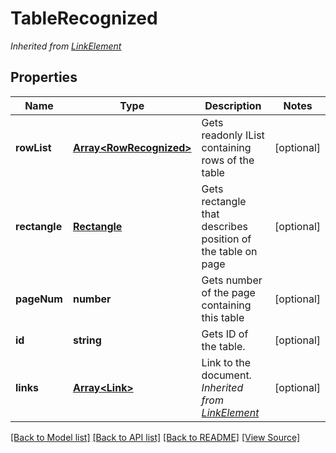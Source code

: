 ﻿# TableRecognized


*Inherited from [LinkElement](LinkElement.md)*
## Properties
Name | Type | Description | Notes
------------ | ------------- | ------------- | -------------
**rowList** | [**Array&lt;RowRecognized&gt;**](RowRecognized.md) | Gets readonly IList containing rows of the table | [optional]
**rectangle** | [**Rectangle**](Rectangle.md) | Gets rectangle that describes position of the table on page | [optional]
**pageNum** | **number** | Gets number of the page containing this table | [optional]
**id** | **string** | Gets ID of the table. | [optional]
**links** | [**Array&lt;Link&gt;**](Link.md) | Link to the document.<br />*Inherited from [LinkElement](LinkElement.md)* | [optional]

[[Back to Model list]](../README.md#documentation-for-models) [[Back to API list]](../README.md#documentation-for-api-endpoints) [[Back to README]](../README.md) [[View Source]](../src/models/tableRecognized.ts)

